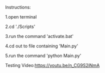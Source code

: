 Instructions:

1.open terminal

2.cd './Scripts'

3.run the command 'activate.bat'

4.cd out to file containing 'Main.py'

5.run the command 'python Main.py'


Testing Video:https://youtu.be/n_CG9S2iNmA

